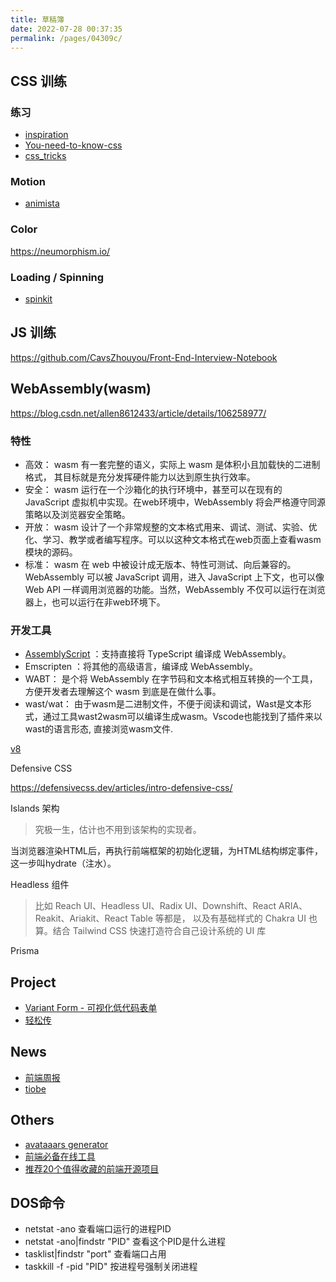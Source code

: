 ```yaml
---
title: 草稿簿
date: 2022-07-28 00:37:35
permalink: /pages/04309c/
---
```



## CSS 训练
### 练习
- [inspiration](<https://csscoco.com/inspiration/#/>)
- [You-need-to-know-css](<https://lhammer.cn/You-need-to-know-css/#/zh-cn/>)
- [css_tricks](<https://qishaoxuan.github.io/css_tricks/>)

### Motion
- [animista](<https://animista.net/>)

### Color
<https://neumorphism.io/>

### Loading / Spinning
- [spinkit](<https://tobiasahlin.com/spinkit/>)


## JS 训练
<https://github.com/CavsZhouyou/Front-End-Interview-Notebook>


## WebAssembly(wasm)
<https://blog.csdn.net/allen8612433/article/details/106258977/>

### 特性
- 高效： wasm 有一套完整的语义，实际上 wasm 是体积小且加载快的二进制格式， 其目标就是充分发挥硬件能力以达到原生执行效率。 
- 安全： wasm 运行在一个沙箱化的执行环境中，甚至可以在现有的 JavaScript 虚拟机中实现。在web环境中，WebAssembly 将会严格遵守同源策略以及浏览器安全策略。 
- 开放： wasm 设计了一个非常规整的文本格式用来、调试、测试、实验、优化、学习、教学或者编写程序。可以以这种文本格式在web页面上查看wasm模块的源码。 
- 标准： wasm 在 web 中被设计成无版本、特性可测试、向后兼容的。WebAssembly 可以被 JavaScript 调用，进入 JavaScript 上下文，也可以像 Web API 一样调用浏览器的功能。当然，WebAssembly 不仅可以运行在浏览器上，也可以运行在非web环境下。

### 开发工具
- [AssemblyScript](https://github.com/AssemblyScript/assemblyscript) ：支持直接将 TypeScript 编译成 WebAssembly。 
- Emscripten ：将其他的高级语言，编译成 WebAssembly。 
- WABT： 是个将 WebAssembly 在字节码和文本格式相互转换的一个工具，方便开发者去理解这个 wasm 到底是在做什么事。 
- wast/wat： 由于wasm是二进制文件，不便于阅读和调试，Wast是文本形式，通过工具wast2wasm可以编译生成wasm。Vscode也能找到了插件来以wast的语言形态, 直接浏览wasm文件.


[v8](https://v8.dev/)

Defensive CSS 

<https://defensivecss.dev/articles/intro-defensive-css/>

Islands 架构
> 究极一生，估计也不用到该架构的实现者。

当浏览器渲染HTML后，再执行前端框架的初始化逻辑，为HTML结构绑定事件，这一步叫hydrate（注水）。

Headless 组件
> 比如 Reach UI、Headless UI、Radix UI、Downshift、React ARIA、Reakit、Ariakit、React Table 等都是，
> 以及有基础样式的 Chakra UI 也算。结合 Tailwind CSS 快速打造符合自己设计系统的 UI 库

Prisma



## Project
- [Variant Form - 可视化低代码表单](https://www.vform666.com/)
- [轻松传](https://easychuan.cn/)



## News
- [前端周报](https://github.com/tnfe/TNT-Weekly)
- [tiobe](https://www.tiobe.com/tiobe-index/)


## Others
- [avataaars generator](https://github.com/fangpenlin/avataaars-generator)
- [前端必备在线工具](https://juejin.cn/post/6902035357062332423)
- [推荐20个值得收藏的前端开源项目](https://juejin.cn/post/7071857303590273061)


## DOS命令
- netstat -ano 查看端口运行的进程PID
- netstat -ano|findstr "PID" 查看这个PID是什么进程
- tasklist|findstr "port" 查看端口占用
- taskkill -f -pid "PID" 按进程号强制关闭进程
